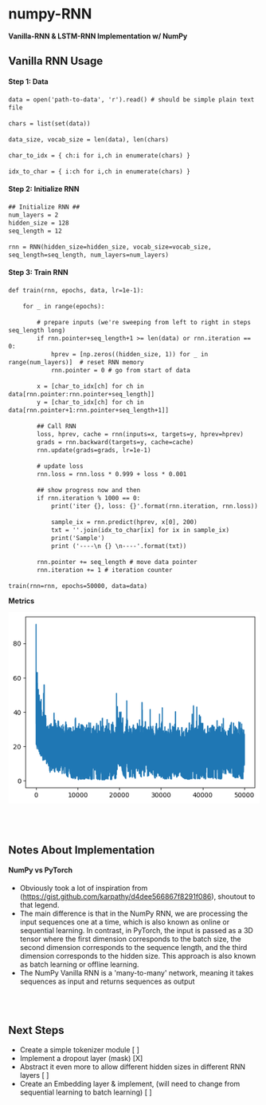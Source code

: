 # numpy-RNN
**Vanilla-RNN & LSTM-RNN Implementation w/ NumPy**


## Vanilla RNN Usage
#### Step 1: Data
```
data = open('path-to-data', 'r').read() # should be simple plain text file

chars = list(set(data)) 

data_size, vocab_size = len(data), len(chars) 

char_to_idx = { ch:i for i,ch in enumerate(chars) } 

idx_to_char = { i:ch for i,ch in enumerate(chars) }
```

#### Step 2: Initialize RNN
``` 
## Initialize RNN ##
num_layers = 2
hidden_size = 128
seq_length = 12

rnn = RNN(hidden_size=hidden_size, vocab_size=vocab_size, seq_length=seq_length, num_layers=num_layers)
```

#### Step 3: Train RNN

```
def train(rnn, epochs, data, lr=1e-1):

    for _ in range(epochs):

        # prepare inputs (we're sweeping from left to right in steps seq_length long)
        if rnn.pointer+seq_length+1 >= len(data) or rnn.iteration == 0: 
            hprev = [np.zeros((hidden_size, 1)) for _ in range(num_layers)]  # reset RNN memory
            rnn.pointer = 0 # go from start of data

        x = [char_to_idx[ch] for ch in data[rnn.pointer:rnn.pointer+seq_length]]
        y = [char_to_idx[ch] for ch in data[rnn.pointer+1:rnn.pointer+seq_length+1]]

        ## Call RNN
        loss, hprev, cache = rnn(inputs=x, targets=y, hprev=hprev)
        grads = rnn.backward(targets=y, cache=cache)
        rnn.update(grads=grads, lr=1e-1)

        # update loss
        rnn.loss = rnn.loss * 0.999 + loss * 0.001

        ## show progress now and then
        if rnn.iteration % 1000 == 0: 
            print('iter {}, loss: {}'.format(rnn.iteration, rnn.loss))

            sample_ix = rnn.predict(hprev, x[0], 200)
            txt = ''.join(idx_to_char[ix] for ix in sample_ix)
            print('Sample')
            print ('----\n {} \n----'.format(txt))

        rnn.pointer += seq_length # move data pointer
        rnn.iteration += 1 # iteration counter  

train(rnn=rnn, epochs=50000, data=data)
```
**Metrics** 

![Loss](https://github.com/j0sephsasson/numpy-rnn/blob/main/loss.png?raw=true)

<br>
<br>

## Notes About Implementation
#### NumPy vs PyTorch 
* Obviously took a lot of inspiration from (https://gist.github.com/karpathy/d4dee566867f8291f086), shoutout to that legend.
* The main difference is that in the NumPy RNN, we are processing the input sequences one at a time, which is also known as online or sequential learning. In contrast, in PyTorch, the input is passed as a 3D tensor where the first dimension corresponds to the batch size, the second dimension corresponds to the sequence length, and the third dimension corresponds to the hidden size. This approach is also known as batch learning or offline learning.
* The NumPy Vanilla RNN is a 'many-to-many' network, meaning it takes sequences as input and returns sequences as output

<br>
<br>

## Next Steps
* Create a simple tokenizer module [ ]
* Implement a dropout layer (mask) [X]
* Abstract it even more to allow different hidden sizes in different RNN layers [ ]
* Create an Embedding layer & implement, (will need to change from sequential learning to batch learning) [ ]